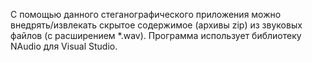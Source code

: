 С помощью данного стеганографического приложения можно внедрять/извлекать скрытое содержимое (архивы zip) из звуковых файлов (с расширением *.wav).
Программа использует библиотеку NAudio для Visual Studio.
